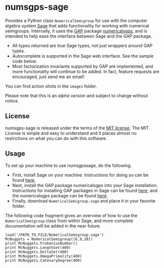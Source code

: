 # numsgps-sage
Provides a Python class `NumericalSemigroup` for use with the computer algebra system [Sage](http://sagemath.org/) that adds functionality for working with numerical semigroups.  Internally, it uses the [GAP](http://www.gap-system.org/) package [numericalsgps](http://www.gap-system.org/Packages/numericalsgps.html), and is intended to help ease the interface between Sage and the GAP package.  

* All types returned are true Sage types, not just wrappers around GAP types.
* Autocomplete is supported in the Sage web interface.  See the sample code below.
* Most factorization invariants supported by GAP are implemented, and more functionality will continue to be added.  In fact, feature requests are encouraged, just send me an email!

You can find action shots in the `images` folder.  

Please note that this is an *alpha version* and subject to change without notice.  

## License
numsgps-sage is released under the terms of the [MIT license](https://tldrlegal.com/license/mit-license).  The MIT License is simple and easy to understand and it places almost no restrictions on what you can do with this software.

## Usage
To set up your machine to use numsgpssage, do the following.  

* First, install Sage on your machine.  Instructions for doing so can be found [here](http://sagemath.org/).
* Next, install the GAP package numericalsgps into your Sage installation.  Instructions for installing GAP packages in Sage can be found [here](http://wiki.sagemath.org/InstallingGapPackages), and the numericalsgps package can be found [here](https://www.gap-system.org/Packages/numericalsgps.html).
* Finally, download `NumericalSemigroup.sage` and place it in your favorite folder.

The following code fragment gives an overview of how to use the `NumericalSemigroup` class from within Sage, and more complete documentation will be added in the near future.

	load('/PATH_TO_FILE/NumericalSemigroup.sage')
	McNuggets = NumericalSemigroup([6,9,20])
	print McNuggets.FrobeniusNumber()
	print McNuggets.LengthSet(400)
	print McNuggets.DeltaSet(400)
	print McNuggets.OmegaPrimality(400)
	print McNuggets.CatenaryDegree(400)
